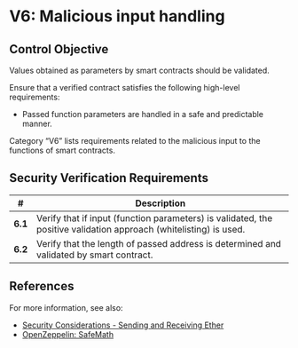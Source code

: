 # V6: Malicious input handling

## Control Objective

Values obtained as parameters by smart contracts should be validated.

Ensure that a verified contract satisfies the following high-level requirements:
* Passed function parameters are handled in a safe and predictable manner.

Category “V6” lists requirements related to the malicious input to the functions of smart contracts.

## Security Verification Requirements

| # | Description |
| --- | --- |
| **6.1** | Verify that if input (function parameters) is validated, the positive validation approach (whitelisting) is used. |
| **6.2** | Verify that the length of passed address is determined and validated by smart contract. |

## References

For more information, see also:

* [Security Considerations - Sending and Receiving Ether](https://solidity.readthedocs.io/en/v0.5.10/security-considerations.html#sending-and-receiving-ether)
* [OpenZeppelin: SafeMath](https://github.com/OpenZeppelin/openzeppelin-solidity/blob/master/contracts/math/SafeMath.sol)
